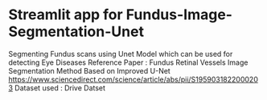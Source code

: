 # Streamlit app for Fundus-Image-Segmentation-Unet
Segmenting Fundus scans using Unet Model which can be used for detecting Eye Diseases
Reference Paper : Fundus Retinal Vessels Image Segmentation Method Based on Improved U-Net
https://www.sciencedirect.com/science/article/abs/pii/S1959031822000203
Dataset used : Drive Datset


